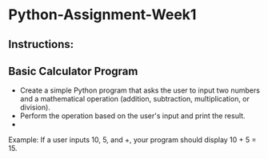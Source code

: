 # Python-Assignment-Week1

## Instructions:

## Basic Calculator Program

- Create a simple Python program that asks the user to input two numbers and a mathematical operation (addition, subtraction, multiplication, or division).
- Perform the operation based on the user's input and print the result.
- 
Example: If a user inputs 10, 5, and +, your program should display 10 + 5 = 15.